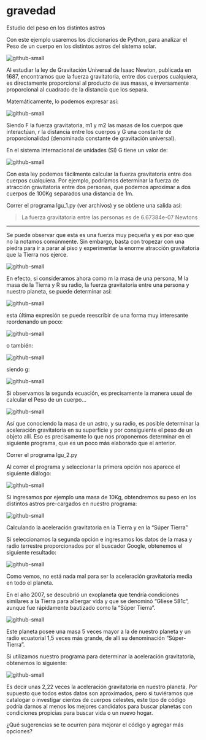 # gravedad
Estudio del peso en los distintos astros

Con este ejemplo usaremos los diccionarios de Python, para analizar el Peso de un cuerpo en los distintos astros del sistema solar.

![github-small](https://fisicapython.files.wordpress.com/2017/09/solar-system-1789557_1920-e1506665131188.jpg)

Al estudiar la ley de Gravitación Universal de Isaac Newton, publicada en 1687, encontramos que la fuerza gravitatoria, entre dos cuerpos cualquiera, es directamente proporcional al producto de sus masas, e inversamente proporcional al cuadrado de la distancia que los separa.

Matemáticamente, lo podemos expresar así:

![github-small](https://fisicapython.files.wordpress.com/2017/09/captura-de-pantalla-2017-09-29-a-las-20-27-39.png)

Siendo F la fuerza gravitatoria, m1 y m2 las masas de los cuerpos que interactúan, r la distancia entre los cuerpos y G una constante de proporcionalidad (denominada constante de gravitación universal).

En el sistema internacional de unidades (SI) G tiene un valor de:

![github-small](https://fisicapython.files.wordpress.com/2017/09/captura-de-pantalla-2017-09-29-a-las-20-27-51.png)

Con esta ley podemos fácilmente calcular la fuerza gravitatoria entre dos cuerpos cualquiera. Por ejemplo, podríamos determinar la fuerza de atracción gravitatoria entre dos personas, que podemos aproximar a dos cuerpos de 100Kg separados una distancia de 1m.

Correr el programa lgu_1.py (ver archivos) y se obtiene una salida así:

> La fuerza gravitatoria entre las personas es de 6.67384e-07 Newtons

---

Se puede observar que esta es una fuerza muy pequeña y es por eso que no la notamos comúnmente. Sin embargo, basta con tropezar con una piedra para ir a parar al piso y experimentar la enorme atracción gravitatoria que la Tierra nos ejerce.

![github-small](https://fisicapython.files.wordpress.com/2017/09/skydiving-678168_1920-e1506730558918.jpg)

En efecto, si consideramos ahora como m la masa de una persona, M la masa de la Tierra y R su radio, la fuerza gravitatoria entre una persona y nuestro planeta, se puede determinar así:

![github-small](https://fisicapython.files.wordpress.com/2017/09/captura-de-pantalla-2017-09-29-a-las-21-06-40.png)

esta última expresión se puede reescribir de una forma muy interesante reordenando un poco:

![github-small](https://fisicapython.files.wordpress.com/2017/09/captura-de-pantalla-2017-09-29-a-las-21-09-39.png)

o también:

![github-small](https://fisicapython.files.wordpress.com/2017/09/captura-de-pantalla-2017-09-29-a-las-21-09-52.png)

siendo g:

![github-small](https://fisicapython.files.wordpress.com/2017/09/captura-de-pantalla-2017-09-29-a-las-21-10-01.png)

Si observamos la segunda ecuación, es precisamente la manera usual de calcular el Peso de un cuerpo…

![github-small](https://fisicapython.files.wordpress.com/2017/09/captura-de-pantalla-2017-09-29-a-las-21-22-03.png)

Así que conociendo la masa de un astro, y su radio, es posible determinar la aceleración gravitatoria en su superficie y por consiguiente el peso de un objeto allí. Eso es precisamente lo que nos proponemos determinar en el siguiente programa, que es un poco más elaborado que el anterior.

Correr el programa lgu_2.py

Al correr el programa y seleccionar la primera opción nos aparece el siguiente diálogo:

![github-small](https://fisicapython.files.wordpress.com/2017/09/captura-de-pantalla-2017-09-29-a-las-23-52-23.png)

Si ingresamos por ejemplo una masa de 10Kg, obtendremos su peso en los distintos astros pre-cargados en nuestro programa:

![github-small](https://fisicapython.files.wordpress.com/2017/09/captura-de-pantalla-2017-09-29-a-las-23-52-55.png)

Calculando la aceleración gravitatoria en la Tierra y en la “Súper Tierra”

Si seleccionamos la segunda opción e ingresamos los datos de la masa y radio terrestre proporcionados por el buscador Google, obtenemos el siguiente resultado:

![github-small](https://fisicapython.files.wordpress.com/2017/09/captura-de-pantalla-2017-09-30-a-las-00-21-02.png)

Como vemos, no está nada mal para ser la aceleración gravitatoria media en todo el planeta.

En el año 2007, se descubrió un exoplaneta que tendría condiciones similares a la Tierra para albergar vida y que se denominó “Gliese 581c“, aunque fue rápidamente bautizado como la “Súper Tierra”.

![github-small](https://fisicapython.files.wordpress.com/2017/09/planet-571901_1920-e1506743477658.jpg)

Este planeta posee una masa 5 veces mayor a la de nuestro planeta y un radio ecuatorial 1,5 veces más grande, de allí su denominación “Súper-Tierra”.

Si utilizamos nuestro programa para determinar la aceleración gravitatoria, obtenemos lo siguiente:

![github-small](https://fisicapython.files.wordpress.com/2017/09/captura-de-pantalla-2017-09-30-a-las-00-44-58.png)

Es decir unas 2,22 veces la aceleración gravitatoria en nuestro planeta. Por supuesto que todos estos datos son aproximados, pero si tuviéramos que catalogar o investigar cientos de cuerpos celestes, este tipo de código podría darnos al menos los mejores candidatos para buscar planetas con condiciones propicias para buscar vida o un nuevo hogar.

¿Qué sugerencias se te ocurren para mejorar el código y agregar más opciones?

